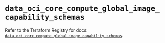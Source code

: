 # `data_oci_core_compute_global_image_capability_schemas`

Refer to the Terraform Registry for docs: [`data_oci_core_compute_global_image_capability_schemas`](https://registry.terraform.io/providers/oracle/oci/6.37.0/docs/data-sources/core_compute_global_image_capability_schemas).

